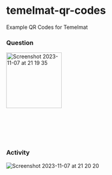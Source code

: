 # temelmat-qr-codes
Example QR Codes for Temelmat

### Question

<img width="148" alt="Screenshot 2023-11-07 at 21 19 35" src="https://github.com/Frission/temelmat-qr-codes/assets/24462047/71e00cd9-6016-4d92-9677-92e86a6ac9bb">

<br>
<br>
<br>
<br>
<br>
<br>


### Activity

![Screenshot 2023-11-07 at 21 20 20](https://github.com/Frission/temelmat-qr-codes/assets/24462047/c6f4e2e3-a5f0-493a-93fe-3f2b5707c077)
